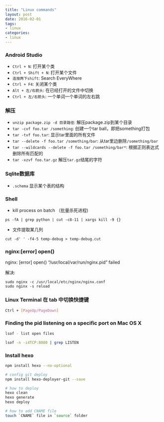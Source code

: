 ```yaml
---
title: "Linux commands"
layout: post
date: 2016-02-01
tags:
- linux
categories:
- linux
---
```


### Android Studio

- `Ctrl + N`: 打开某个类
- `Ctrl + Shift + N`: 打开某个文件
- `连按两下shift`: Search EveryWhere
- `Ctrl + F4`: 关闭某个类
- `Alt + 左/右箭头`: 在已经打开的文件中切换
- `Ctrl + 左/右箭头`: 一个单词一个单词的左右跳

### 解压

- `unzip package.zip -d 目录路径`: 解压package.zip到某个目录
- `tar -cvf foo.tar /something`: 创建一个tar ball，即把something打包
- `tar -tvf foo.tar`: 显示tar里面的所有文件
- `tar --delete -f foo.tar /something/bar`: 从tar里边删除`/something/bar`
- `tar --wildcards --delete -f foo.tar /something/bar*`: 根据正则表达式删除所有匹配的
- `tar -xzvf foo.tar.gz` 解压`tar.gz`结尾的字符

### Sqlite数据库

- `.schema` 显示某个表的结构

### Shell

- kill process on batch （批量杀死进程)

`ps -fA | grep python | cut -c8-11 | xargs kill -9 {}`

- 文件提取某几列

`cut -d' ' -f4-5 temp-debug > temp-debug.cut`

### nginx:[error] open()

nginx: [error] open() “/usr/local/var/run/nginx.pid” failed

解决:

```shell
sudo nginx -c /usr/local/etc/nginx/nginx.conf
sudo nginx -s reload
```

### Linux Terminal 在 tab 中切换快捷键

```bash
Ctrl + [PageUp/PageDown]
```

### Finding the pid listening on a specific port on Mac OS X

```bash
lsof - list open files

lsof -n -i4TCP:8080 | grep LISTEN
```

### Install hexo

```bash
npm install hexo --no-optional

# config git deploy
npm install hexo-deployer-git --save

# how to deploy
hexo clean
hexo generate
hexo deploy

# how to add CNAME file
touch `CNAME` file in `source` folder
```